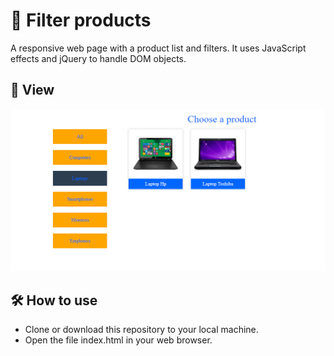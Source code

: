 # 📱 Filter products
A responsive web page with a product list and filters. It uses JavaScript effects and jQuery to handle DOM objects.

## 🔎 View 
![Image06](../img/01.PNG)

## 🛠️ How to use
* Clone or download this repository to your local machine.
* Open the file index.html in your web browser.